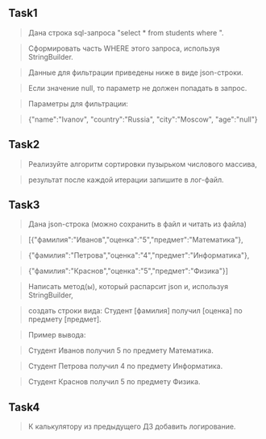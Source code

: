 ## Task1 #

> Дана строка sql-запроса "select * from students where ".

> Сформировать часть WHERE этого запроса, используя StringBuilder.

> Данные для фильтрации приведены ниже в виде json-строки.

> Если значение null, то параметр не должен попадать в запрос.

> Параметры для фильтрации: 

> {"name":"Ivanov", "country":"Russia", "city":"Moscow", "age":"null"}

## Task2 #

> Реализуйте алгоритм сортировки пузырьком числового массива,

> результат после каждой итерации запишите в лог-файл.

## Task3 #

> Дана json-строка (можно сохранить в файл и читать из файла)

> [{"фамилия":"Иванов","оценка":"5","предмет":"Математика"},

> {"фамилия":"Петрова","оценка":"4","предмет":"Информатика"},

> {"фамилия":"Краснов","оценка":"5","предмет":"Физика"}]

> Написать метод(ы), который распарсит json и, используя StringBuilder,

> создать строки вида: Студент [фамилия] получил [оценка] по предмету [предмет].

> Пример вывода:

> Студент Иванов получил 5 по предмету Математика.

> Студент Петрова получил 4 по предмету Информатика.

> Студент Краснов получил 5 по предмету Физика.

## Task4 #

> К калькулятору из предыдущего ДЗ добавить логирование.

